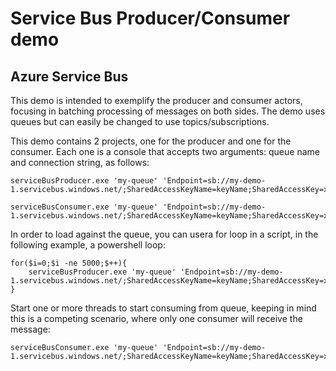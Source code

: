# Service Bus Producer/Consumer demo

## Azure Service Bus

This demo is intended to exemplify the producer and consumer actors, focusing in batching processing of messages on both sides. The demo uses queues but can easily be changed to use topics/subscriptions.

This demo contains 2 projects, one for the producer and one for the consumer. Each one is a console that accepts two arguments: queue name and connection string, as follows:

    serviceBusProducer.exe 'my-queue' 'Endpoint=sb://my-demo-1.servicebus.windows.net/;SharedAccessKeyName=keyName;SharedAccessKey=xyzabc...'

    serviceBusConsumer.exe 'my-queue' 'Endpoint=sb://my-demo-1.servicebus.windows.net/;SharedAccessKeyName=keyName;SharedAccessKey=xyzabc...'

In order to load against the queue, you can usera for loop in a script, in the following example, a powershell loop:

    for($i=0;$i -ne 5000;$++){
        serviceBusProducer.exe 'my-queue' 'Endpoint=sb://my-demo-1.servicebus.windows.net/;SharedAccessKeyName=keyName;SharedAccessKey=xyzabc...'
    }

Start one or more threads to start consuming from queue, keeping in mind this is a competing scenario, where only one consumer will receive the message:

    serviceBusConsumer.exe 'my-queue' 'Endpoint=sb://my-demo-1.servicebus.windows.net/;SharedAccessKeyName=keyName;SharedAccessKey=xyzabc...'

